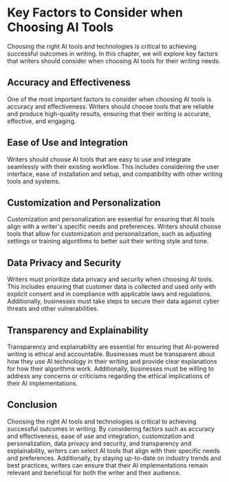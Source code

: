 Key Factors to Consider when Choosing AI Tools
===================================================================================================================

Choosing the right AI tools and technologies is critical to achieving successful outcomes in writing. In this chapter, we will explore key factors that writers should consider when choosing AI tools for their writing needs.

Accuracy and Effectiveness
--------------------------

One of the most important factors to consider when choosing AI tools is accuracy and effectiveness. Writers should choose tools that are reliable and produce high-quality results, ensuring that their writing is accurate, effective, and engaging.

Ease of Use and Integration
---------------------------

Writers should choose AI tools that are easy to use and integrate seamlessly with their existing workflow. This includes considering the user interface, ease of installation and setup, and compatibility with other writing tools and systems.

Customization and Personalization
---------------------------------

Customization and personalization are essential for ensuring that AI tools align with a writer's specific needs and preferences. Writers should choose tools that allow for customization and personalization, such as adjusting settings or training algorithms to better suit their writing style and tone.

Data Privacy and Security
-------------------------

Writers must prioritize data privacy and security when choosing AI tools. This includes ensuring that customer data is collected and used only with explicit consent and in compliance with applicable laws and regulations. Additionally, businesses must take steps to secure their data against cyber threats and other vulnerabilities.

Transparency and Explainability
-------------------------------

Transparency and explainability are essential for ensuring that AI-powered writing is ethical and accountable. Businesses must be transparent about how they use AI technology in their writing and provide clear explanations for how their algorithms work. Additionally, businesses must be willing to address any concerns or criticisms regarding the ethical implications of their AI implementations.

Conclusion
----------

Choosing the right AI tools and technologies is critical to achieving successful outcomes in writing. By considering factors such as accuracy and effectiveness, ease of use and integration, customization and personalization, data privacy and security, and transparency and explainability, writers can select AI tools that align with their specific needs and preferences. Additionally, by staying up-to-date on industry trends and best practices, writers can ensure that their AI implementations remain relevant and beneficial for both the writer and their audience.

